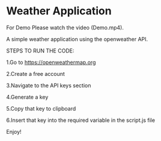 # Weather Application

For Demo Please watch the video (Demo.mp4).

A simple weather application using the openweather API.

STEPS TO RUN THE CODE:

1.Go to https://openweathermap.org

2.Create a free account

3.Navigate to the API keys section

4.Generate a key

5.Copy that key to clipboard

6.Insert that key into the required variable in the script.js file

Enjoy!
